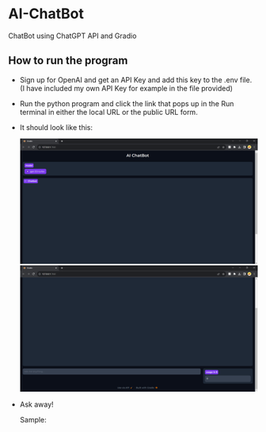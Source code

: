 # AI-ChatBot
ChatBot using ChatGPT API and Gradio

## How to run the program

- Sign up for OpenAI and get an API Key and add this key to the .env file. (I have included my own API Key for example in the file provided)
- Run the python program and click the link that pops up in the Run terminal in either the local URL or the public URL form.
- It should look like this:
  
  ![](/images/ChatBot%20UI.png)
  ![](https://github.com/jessicathomas13/AI-Chatbot/blob/master/images/ChatBot%20UI%202.png)

- Ask away!

  Sample:

  

